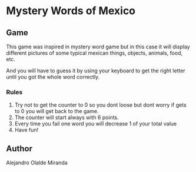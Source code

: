 # Mystery Words of Mexico



## Game

This game was inspired in mystery word game but in this case it will display different pictures of some typical mexican things, objects, animals, food, etc. 

And you will have to guess it by using your keyboard to get the right letter until you got the whole word correctly. 


### Rules

1. Try not to get the counter to 0 so you dont loose but dont worry if gets to 0 you will get back to the game.
2. The counter will start always with 6 points.
3. Every time you fail one word you will decrease 1 of your total value
4. Have fun!

## Author
 Alejandro Olalde Miranda